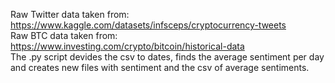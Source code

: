 Raw Twitter data taken from: https://www.kaggle.com/datasets/infsceps/cryptocurrency-tweets <br>
Raw BTC data taken from: https://www.investing.com/crypto/bitcoin/historical-data <br>
The .py script devides the csv to dates, finds the average sentiment per day and creates new files with sentiment and the csv of average sentiments.

